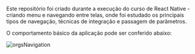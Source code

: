 Este repositório foi criado durante a execução do curso de React Native - criando menu e navegando entre telas, onde foi estudado os principais tipos de navegação, técnicas de integração e passagem de parâmetros.

O comportamento básico da aplicação pode ser conferido abaixo:

![orgsNavigation](https://github.com/ricardonoronha/orgsNavegacao/assets/3202578/fbfa4bb0-ab3e-4cea-938d-331974b32d0a)
